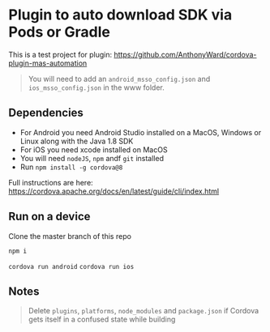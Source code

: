# Plugin to auto download SDK via Pods or Gradle

This is a test project for plugin: https://github.com/AnthonyWard/cordova-plugin-mas-automation

> You will need to add an `android_msso_config.json` and `ios_msso_config.json` in the www folder.

## Dependencies

- For Android you need Android Studio installed on a MacOS, Windows or Linux along with the Java 1.8 SDK
- For iOS you need xcode installed on MacOS
- You will need `nodeJS`, `npm` andf `git` installed
- Run `npm install -g cordova@8`

Full instructions are here: https://cordova.apache.org/docs/en/latest/guide/cli/index.html

## Run on a device

Clone the master branch of this repo

`npm i`

`cordova run android`
`cordova run ios`

## Notes

> Delete `plugins`, `platforms`, `node_modules` and `package.json` if Cordova gets itself in a confused state while building
